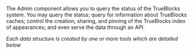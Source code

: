 The Admin component allows you to query the status of the TrueBlocks system. You may query the status; query for information about TrueBlocks caches; control the creation, sharing, and pinning of the TrueBlocks index of appearances; and even serve the data through an API.

_Each data structure is created by one or more tools which are detailed below_

